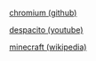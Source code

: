 [chromium (github)](https://github.com/chromium/chromium)

[despacito (youtube)](https://www.youtube.com/watch?v=kJQP7kiw5Fk)

[minecraft (wikipedia)](https://wikipedia.com/wiki/Minecraft)